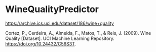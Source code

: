 # WineQualityPredictor



https://archive.ics.uci.edu/dataset/186/wine+quality

Cortez, P., Cerdeira, A., Almeida, F., Matos, T., & Reis, J. (2009). Wine Quality [Dataset]. UCI Machine Learning Repository. https://doi.org/10.24432/C56S3T.